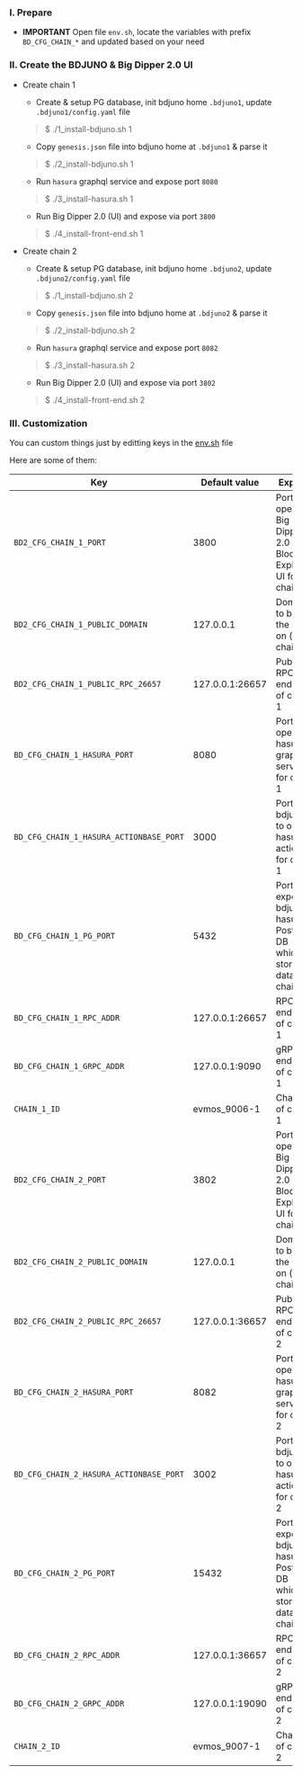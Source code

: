 ### I. Prepare
- **IMPORTANT** Open file `env.sh`, locate the variables with prefix `BD_CFG_CHAIN_*` and updated based on your need

### II. Create the BDJUNO & Big Dipper 2.0 UI
- Create chain 1
    - Create & setup PG database, init bdjuno home `.bdjuno1`, update `.bdjuno1/config.yaml` file
    > $ ./1_install-bdjuno.sh 1

    - Copy `genesis.json` file into bdjuno home at `.bdjuno1` & parse it
    > $ ./2_install-bdjuno.sh 1

    - Run `hasura` graphql service and expose port `8080`
    > $ ./3_install-hasura.sh 1

    - Run Big Dipper 2.0 (UI) and expose via port `3800`
    > $ ./4_install-front-end.sh 1

- Create chain 2
    - Create & setup PG database, init bdjuno home `.bdjuno2`, update `.bdjuno2/config.yaml` file
    > $ ./1_install-bdjuno.sh 2

    - Copy `genesis.json` file into bdjuno home at `.bdjuno2` & parse it
    > $ ./2_install-bdjuno.sh 2

    - Run `hasura` graphql service and expose port `8082`
    > $ ./3_install-hasura.sh 2

    - Run Big Dipper 2.0 (UI) and expose via port `3802`
    > $ ./4_install-front-end.sh 2

### III. Customization
You can custom things just by editting keys in the [env.sh](https://github.com/VictorTrustyDev/EVMOS-sample-scripts/blob/main/env.sh) file

Here are some of them:

| Key | Default value | Explain |
| --- | --- | --- |
| `BD2_CFG_CHAIN_1_PORT` | 3800 | Port to open Big Dipper 2.0 as Block Explorer UI for chain 1 |
| `BD2_CFG_CHAIN_1_PUBLIC_DOMAIN` | 127.0.0.1 | Domain to bind the UI on (for chain 1) |
| `BD2_CFG_CHAIN_1_PUBLIC_RPC_26657` | 127.0.0.1:26657 | Public RPC endpoint of chain 1 |
| `BD_CFG_CHAIN_1_HASURA_PORT` | 8080 | Port to open hasura graphql service for chain 1 |
| `BD_CFG_CHAIN_1_HASURA_ACTIONBASE_PORT` | 3000 | Port for bdjuno to open hasura action for chain 1 |
| `BD_CFG_CHAIN_1_PG_PORT` | 5432 | Port to expose bdjuno & hasura's Postgres DB which stores data for chain 1 |
| `BD_CFG_CHAIN_1_RPC_ADDR` | 127.0.0.1:26657 | RPC endpoint of chain 1 |
| `BD_CFG_CHAIN_1_GRPC_ADDR` | 127.0.0.1:9090 | gRPC endpoint of chain 1 |
| `CHAIN_1_ID` | evmos_9006-1 | Chain id of chain 1 |
| `BD2_CFG_CHAIN_2_PORT` | 3802 | Port to open Big Dipper 2.0 as Block Explorer UI for chain 2 |
| `BD2_CFG_CHAIN_2_PUBLIC_DOMAIN` | 127.0.0.1 | Domain to bind the UI on (for chain 2) |
| `BD2_CFG_CHAIN_2_PUBLIC_RPC_26657` | 127.0.0.1:36657 | Public RPC endpoint of chain 2 |
| `BD_CFG_CHAIN_2_HASURA_PORT` | 8082 | Port to open hasura graphql service for chain 2 |
| `BD_CFG_CHAIN_2_HASURA_ACTIONBASE_PORT` | 3002 | Port for bdjuno to open hasura action for chain 2 |
| `BD_CFG_CHAIN_2_PG_PORT` | 15432 | Port to expose bdjuno & hasura's Postgres DB which stores data for chain 2 |
| `BD_CFG_CHAIN_2_RPC_ADDR` | 127.0.0.1:36657 | RPC endpoint of chain 2 |
| `BD_CFG_CHAIN_2_GRPC_ADDR` | 127.0.0.1:19090 | gRPC endpoint of chain 2 |
| `CHAIN_2_ID` | evmos_9007-1 | Chain id of chain 2 |